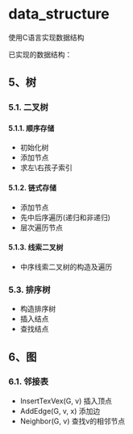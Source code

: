 # data_structure
使用C语言实现数据结构

已实现的数据结构：
## 5、树
### 5.1. 二叉树
#### 5.1.1. 顺序存储
* 初始化树
* 添加节点
* 求左\右孩子索引
#### 5.1.2. 链式存储
* 添加节点
* 先中后序遍历(递归和非递归)
* 层次遍历节点
#### 5.1.3. 线索二叉树
* 中序线索二叉树的构造及遍历
### 5.3. 排序树
* 构造排序树
* 插入结点
* 查找结点

## 6、图
### 6.1. 邻接表
* InsertTexVex(G, v)  插入顶点
* AddEdge(G, v, x)  添加边
* Neighbor(G, v)  查找v的相邻节点
